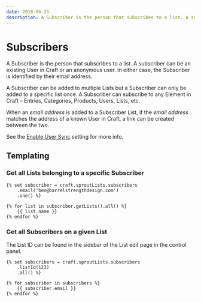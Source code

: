 ```yaml
---
date: 2018-06-25
description: A Subscriber is the person that subscribes to a list. A subscriber can be an existing User in Craft or an anonymous user.
---
```


# Subscribers

A Subscriber is the person that subscribes to a list. A subscriber can be an existing User in Craft or an anonymous user. In either case, the Subscriber is identified by their email address.

A Subscriber can be added to multiple Lists but a Subscriber can only be added to a specific list once. A Subscriber can subscribe to any Element in Craft – Entries, Categories, Products, Users, Lists, etc.

When an _email address_ is added to a Subscriber List, if the _email address_ matches the address of a known User in Craft, a link can be created between the two. 

See the [Enable User Sync](./settings.md) setting for more info.

## Templating
 
### Get all Lists belonging to a specific Subscriber

``` twig
{% set subscriber = craft.sproutLists.subscribers
    .email('ben@barrelstrengthdesign.com')
    .one() %}
    
{% for list in subscriber.getLists().all() %}
	{{ list.name }}
{% endfor %}
```

### Get all Subscribers on a given List

The List ID can be found in the sidebar of the List edit page in the control panel.

``` twig
{% set subscribers = craft.sproutLists.subscribers
    .listId(123)
    .all() %}

{% for subscriber in subscribers %}
    {{ subscriber.email }}
{% endfor %}
```